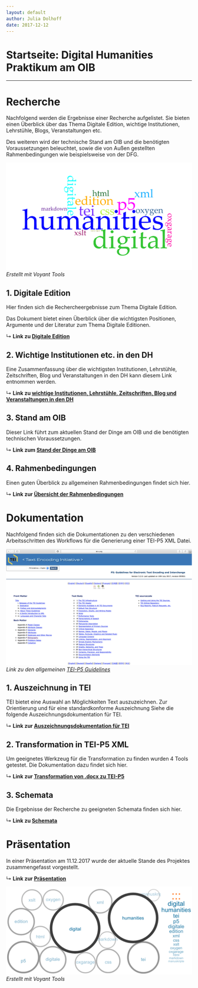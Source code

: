 ```yaml
---
layout: default
author: Julia Dolhoff
date: 2017-12-12
---
```


# Startseite: Digital Humanities Praktikum am OIB

---

# Recherche

Nachfolgend werden die Ergebnisse einer Recherche aufgelistet. Sie bieten einen Überblick über das Thema Digitale Edition, wichtige Institutionen, Lehrstühle, Blogs, Veranstaltungen etc.

Des weiteren wird der technische Stand am OIB und die benötigten Voraussetzungen beleuchtet, sowie die von Außen gestellten Rahmenbedingungen wie beispielsweise von der DFG.

![Alt-Text](voyant_dh.png)
*Erstellt mit Voyant Tools*

## 1. Digitale Edition
Hier finden sich die Rechercheergebnisse zum Thema Digitale Edition.

Das Dokument bietet einen Überblick über die wichtigsten Positionen, Argumente und der Literatur zum Thema Digitale Editionen.

&#8627; **Link zu [Digitale Edition](digitale_edition)**


## 2. Wichtige Institutionen etc. in den DH
Eine Zusammenfassung über die wichtigsten Institutionen, Lehrstühle, Zeitschriften, Blog und Veranstaltungen in den DH kann diesem Link entnommen werden.

&#8627; **Link zu [wichtige Institutionen, Lehrstühle, Zeitschriften, Blog und Veranstaltungen in den DH](institutionen_lehrstuhl_DH)**

## 3. Stand am OIB
Dieser Link führt zum aktuellen Stand der Dinge am OIB und die benötigten technischen Voraussetzungen.

&#8627; **Link zum [Stand der Dinge am OIB](stand_oib)**

## 4. Rahmenbedingungen
Einen guten Überblick zu allgemeinen Rahmenbedingungen findet sich hier.

&#8627; **Link zur [Übersicht der Rahmenbedingungen](rahmenbedingungen)**


# Dokumentation

Nachfolgend finden sich die Dokumentationen zu den verschiedenen Arbeitsschritten des Workflows für die Generierung einer TEI-P5 XML Datei.

![Alt-Text](TEI-Guidelines.png)
*Link zu den allgemeinen [TEI-P5 Guidelines](http://www.tei-c.org/release/doc/tei-p5-doc/en/html/)*

## 1. Auszeichnung in TEI

TEI bietet eine Auswahl an Möglichkeiten Text auszuzeichnen. Zur Orientierung und für eine standardkonforme Auszeichnung Siehe die folgende Auszeichnungsdokumentation für TEI.

&#8627; **Link zur [Auszeichnungsdokumentation für TEI](Auszeichnung-in-TEI)**

## 2. Transformation in TEI-P5 XML

Um geeignetes Werkzeug für die Transformation zu finden wurden 4 Tools getestet. Die Dokumentation dazu findet sich hier.

&#8627; **Link zur [Transformation von .docx zu TEI-P5](transformation_docxToTei)**


## 3. Schemata
Die Ergebnisse der Recherche zu geeigneten Schemata finden sich hier.

&#8627; **Link zu [Schemata](recherche_schemata)**


# Präsentation

In einer Präsentation am 11.12.2017 wurde der aktuelle Stande des Projektes zusammengefasst vorgestellt.

&#8627; **Link zur [Präsentation]()**

![Alt-Text](voyant_dh2.png)
*Erstellt mit Voyant Tools*